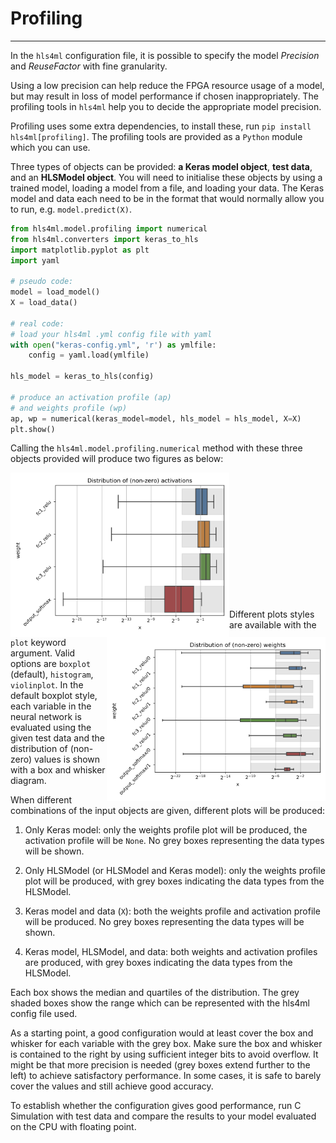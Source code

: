 # Profiling
-----

In the `hls4ml` configuration file, it is possible to specify the model *Precision* and *ReuseFactor* with fine granularity.

Using a low precision can help reduce the FPGA resource usage of a model, but may result in loss of model performance if chosen inappropriately. The profiling tools in `hls4ml` help you to decide the appropriate model precision.

Profiling uses some extra dependencies, to install these, run `pip install hls4ml[profiling]`. The profiling tools are provided as a `Python` module which you can use.

Three types of objects can be provided: **a Keras model object**, **test data**, and an **HLSModel object**.
You will need to initialise these objects by using a trained model, loading a model from a file, and loading your data. The Keras model and data each need to be in the format that would normally allow you to run, e.g. `model.predict(X)`.

```python
from hls4ml.model.profiling import numerical
from hls4ml.converters import keras_to_hls
import matplotlib.pyplot as plt
import yaml

# pseudo code:
model = load_model()
X = load_data()

# real code:
# load your hls4ml .yml config file with yaml
with open("keras-config.yml", 'r') as ymlfile:
    config = yaml.load(ymlfile)

hls_model = keras_to_hls(config)

# produce an activation profile (ap)
# and weights profile (wp)
ap, wp = numerical(keras_model=model, hls_model = hls_model, X=X)
plt.show()
```

Calling the `hls4ml.model.profiling.numerical` method with these three objects provided will produce two figures as below:


<img src="../img/activations.png" width=350 align=left>
<img src="../img/weights.png" width=350 align=right>

<br/><br/><br/><br/><br/><br/><br/><br/><br/><br/><br/><br/>

Different plots styles are available with the `plot` keyword argument. Valid options are `boxplot` (default), `histogram`, `violinplot`. In the default boxplot style, each variable in the neural network is evaluated using the given test data and the distribution of (non-zero) values is shown with a box and whisker diagram.

When different combinations of the input objects are given, different plots will be produced:

1) Only Keras model: only the weights profile plot will be produced, the activation profile will be `None`. No grey boxes representing the data types will be shown.

2) Only HLSModel (or HLSModel and Keras model): only the weights profile plot will be produced, with grey boxes indicating the data types from the HLSModel. 

3) Keras model and data (`X`): both the weights profile and activation profile will be produced. No grey boxes representing the data types will be shown.

4) Keras model, HLSModel, and data: both weights and activation profiles are produced, with grey boxes indicating the data types from the HLSModel.

Each box shows the median and quartiles of the distribution. The grey shaded boxes show the range which can be represented with the hls4ml config file used.

As a starting point, a good configuration would at least cover the box and whisker for each variable with the grey box. Make sure the box and whisker is contained to the right by using sufficient integer bits to avoid overflow. It might be that more precision is needed (grey boxes extend further to the left) to achieve satisfactory performance. In some cases, it is safe to barely cover the values and still achieve good accuracy.

To establish whether the configuration gives good performance, run C Simulation with test data and compare the results to your model evaluated on the CPU with floating point.
